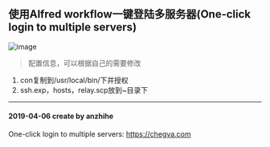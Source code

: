 ## 使用Alfred workflow一键登陆多服务器(One-click login to multiple servers)
![image](https://github.com/anzhihe/Efficient-office/blob/master/login-multiple-servers/Login-Multiple-Servers.gif)
> 配置信息，可以根据自己的需要修改
1. con复制到/usr/local/bin/下并授权
2. ssh.exp，hosts，relay.scp放到~目录下

---

#### 2019-04-06 create by anzhihe
One-click login to multiple servers: https://chegva.com
